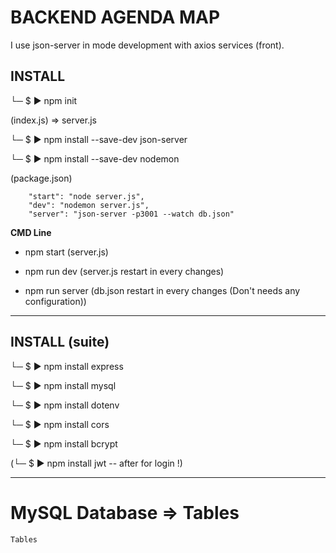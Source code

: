 # BACKEND AGENDA MAP

I use json-server in mode development with axios services (front).

## INSTALL

└─ $ ▶ npm init

(index.js) => server.js

└─ $ ▶ npm install --save-dev json-server

└─ $ ▶ npm install --save-dev nodemon

(package.json)

```
	"start": "node server.js",
	"dev": "nodemon server.js",
	"server": "json-server -p3001 --watch db.json"
```

**CMD Line**

- npm start (server.js)

- npm run dev (server.js restart in every changes)

- npm run server (db.json restart in every changes (Don't needs any configuration))

---

## INSTALL (suite)

└─ $ ▶ npm install express

└─ $ ▶ npm install mysql

└─ $ ▶ npm install dotenv

└─ $ ▶ npm install cors

└─ $ ▶ npm install bcrypt

(└─ $ ▶ npm install jwt -- after for login !)

---

# MySQL Database => Tables

```
Tables
```